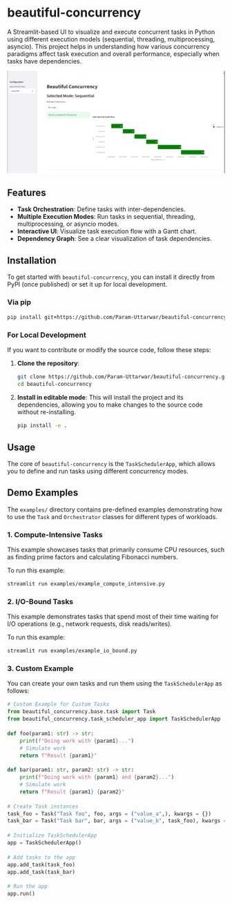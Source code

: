 # beautiful-concurrency

A Streamlit-based UI to visualize and execute concurrent tasks in Python using different execution models (sequential, threading, multiprocessing, asyncio). This project helps in understanding how various concurrency paradigms affect task execution and overall performance, especially when tasks have dependencies.

![Beautiful Concurrency](./assets/screenshot.png)

## Features

- **Task Orchestration**: Define tasks with inter-dependencies.
- **Multiple Execution Modes**: Run tasks in sequential, threading, multiprocessing, or asyncio modes.
- **Interactive UI**: Visualize task execution flow with a Gantt chart.
- **Dependency Graph**: See a clear visualization of task dependencies.

## Installation

To get started with `beautiful-concurrency`, you can install it directly from PyPI (once published) or set it up for local development.

### Via pip

```bash
pip install git+https://github.com/Param-Uttarwar/beautiful-concurrency.git
```

### For Local Development

If you want to contribute or modify the source code, follow these steps:

1.  **Clone the repository**:
    ```bash
    git clone https://github.com/Param-Uttarwar/beautiful-concurrency.git
    cd beautiful-concurrency
    ```
2.  **Install in editable mode**: This will install the project and its dependencies, allowing you to make changes to the source code without re-installing.
    ```bash
    pip install -e .
    ```


## Usage

The core of `beautiful-concurrency` is the `TaskSchedulerApp`, which allows you to define and run tasks using different concurrency modes.


## Demo Examples

The `examples/` directory contains pre-defined examples demonstrating how to use the `Task` and `Orchestrator` classes for different types of workloads.

### 1. Compute-Intensive Tasks

This example showcases tasks that primarily consume CPU resources, such as finding prime factors and calculating Fibonacci numbers.

To run this example:

```bash
streamlit run examples/example_compute_intensive.py
```

### 2. I/O-Bound Tasks

This example demonstrates tasks that spend most of their time waiting for I/O operations (e.g., network requests, disk reads/writes).

To run this example:

```bash
streamlit run examples/example_io_bound.py
```
### 3. Custom Example
You can create your own tasks and run them using the `TaskSchedulerApp` as follows:

```python
# Custom Example for Custom Tasks
from beautiful_concurrency.base.task import Task
from beautiful_concurrency.task_scheduler_app import TaskSchedulerApp

def foo(param1: str) -> str:
    print(f"Doing work with {param1}...")
    # Simulate work
    return f"Result {param1}"

def bar(param1: str, param2: str) -> str: 
    print(f"Doing work with {param1} and {param2}...")
    # Simulate work
    return f"Result {param1} {param2}"

# Create Task instances
task_foo = Task("Task foo", foo, args = ("value_a",), kwargs = {}) 
task_bar = Task("Task bar", bar, args = ("value_b", task_foo), kwargs = {}) # Result of task_foo is passed as an argument to task_bar

# Initialize TaskSchedulerApp
app = TaskSchedulerApp()

# Add tasks to the app
app.add_task(task_foo)
app.add_task(task_bar)

# Run the app
app.run()
```